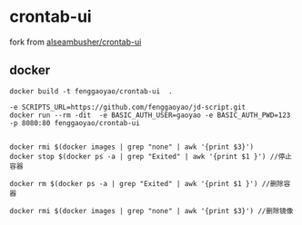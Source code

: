 # crontab-ui

fork from [alseambusher/crontab-ui](https://github.com/alseambusher/crontab-ui)

## docker

```
docker build -t fenggaoyao/crontab-ui  .

-e SCRIPTS_URL=https://github.com/fenggaoyao/jd-script.git
docker run --rm -dit  -e BASIC_AUTH_USER=gaoyao -e BASIC_AUTH_PWD=123  -p 8080:80 fenggaoyao/crontab-ui


docker rmi $(docker images | grep "none" | awk '{print $3}')
docker stop $(docker ps -a | grep "Exited" | awk '{print $1 }') //停止容器

docker rm $(docker ps -a | grep "Exited" | awk '{print $1 }') //删除容器

docker rmi $(docker images | grep "none" | awk '{print $3}') //删除镜像

```
